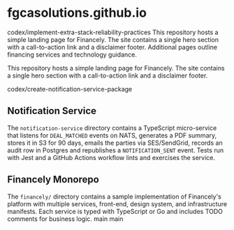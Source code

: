 # fgcasolutions.github.io

 codex/implement-extra-stack-reliability-practices
This repository hosts a simple landing page for Financely. The site contains a single hero section with a call-to-action link and a disclaimer footer. Additional pages outline financing services and technology guidance.

This repository hosts a simple landing page for Financely. The site contains a single hero section with a call-to-action link and a disclaimer footer.

 codex/create-notification-service-package
## Notification Service

The `notification-service` directory contains a TypeScript micro-service that listens for `DEAL_MATCHED` events on NATS, generates a PDF summary, stores it in S3 for 90 days, emails the parties via SES/SendGrid, records an audit row in Postgres and republishes a `NOTIFICATION_SENT` event. Tests run with Jest and a GitHub Actions workflow lints and exercises the service.

## Financely Monorepo

The `financely/` directory contains a sample implementation of Financely's platform with multiple services, front-end, design system, and infrastructure manifests. Each service is typed with TypeScript or Go and includes TODO comments for business logic.
 main
 main

